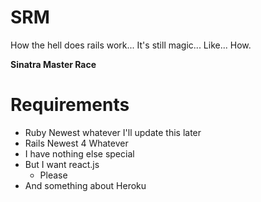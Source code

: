 # SRM
How the hell does rails work... It's still magic... Like... How.

**Sinatra Master Race**

# Requirements

  - Ruby Newest whatever I'll update this later
  - Rails Newest 4 Whatever
  - I have nothing else special
  - But I want react.js
    - Please
  - And something about Heroku